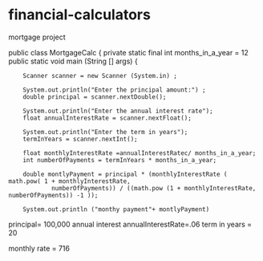 # financial-calculators
mortgage project 
        
public class MortgageCalc {
private static final int months_in_a_year = 12
    public static void main (String [] args) {


        Scanner scanner = new Scanner (System.in) ;

        System.out.println("Enter the principal amount:") ;
        double principal = scanner.nextDouble();

        System.out.println("Enter the annual interest rate");
        float annualInterestRate = scanner.nextFloat();

        System.out.println("Enter the term in years");
        termInYears = scanner.nextInt();

        float monthlyInterestRate =annualInterestRatec/ months_in_a_year;
        int numberOfPayments = termInYears * months_in_a_year;

        double montlyPayment = principal * (monthlyInterestRate ( math.pow( 1 + monthlyInterestRate,
                numberOfPayments)) / ((math.pow (1 + monthlyInterestRate, numberOfPayments)) -1 ));

        System.out.println ("monthy payment"+ montlyPayment)

  principal= 100,000
   annual interest annualInterestRate=.06
  term in years = 20

  monthly rate = 716
